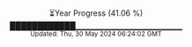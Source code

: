 <p align="center">
⏳Year Progress (41.06 %) <br>
████████████▁▁▁▁▁▁▁▁▁▁▁▁▁▁▁▁▁▁ <br>
<sub>Updated: Thu, 30 May 2024 06:24:02 GMT</sub>
</p>

